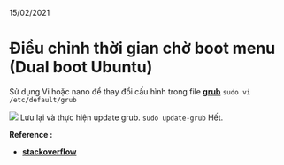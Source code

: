 15/02/2021
# Điều chỉnh thời gian chờ boot menu (Dual boot Ubuntu)


Sử dụng Vi hoặc nano để thay đổi cấu hình trong file [**grub**](https://vi.wikipedia.org/wiki/GRUB)
`sudo vi /etc/default/grub`

![](https://i.imgur.com/uaYDAXb.jpg)
Lưu lại và thực hiện update grub.
`sudo update-grub`
Hết.

**Reference :** 
- **[stackoverflow](https://askubuntu.com/questions/711062/how-to-modify-waiting-time-of-the-dual-boot-menu)** 


